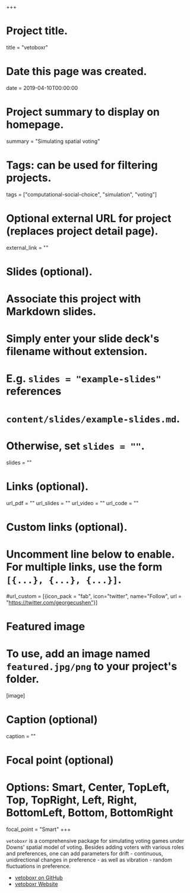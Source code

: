 +++
# Project title.
title = "vetoboxr"

# Date this page was created.
date = 2019-04-10T00:00:00

# Project summary to display on homepage.
summary = "Simulating spatial voting"

# Tags: can be used for filtering projects.
tags = ["computational-social-choice", "simulation", "voting"]

# Optional external URL for project (replaces project detail page).
external_link = ""

# Slides (optional).
#   Associate this project with Markdown slides.
#   Simply enter your slide deck's filename without extension.
#   E.g. `slides = "example-slides"` references 
#   `content/slides/example-slides.md`.
#   Otherwise, set `slides = ""`.
slides = ""

# Links (optional).
url_pdf = ""
url_slides = ""
url_video = ""
url_code = ""

# Custom links (optional).
#   Uncomment line below to enable. For multiple links, use the form `[{...}, {...}, {...}]`.
#url_custom = [{icon_pack = "fab", icon="twitter", name="Follow", url = "https://twitter.com/georgecushen"}]

# Featured image
# To use, add an image named `featured.jpg/png` to your project's folder. 
[image]
  # Caption (optional)
  caption = ""
  
  # Focal point (optional)
  # Options: Smart, Center, TopLeft, Top, TopRight, Left, Right, BottomLeft, Bottom, BottomRight
  focal_point = "Smart"
+++

`vetoboxr` is a comprehensive package for simulating voting games under Downs' spatial model of voting. Besides adding voters with various roles and preferences, one can add parameters for drift - continuous, unidirectional changes in preference - as well as vibration - random fluctuations in preference. 

- [vetoboxr on GitHub](https://github.com/erocoar/vetoboxr)
- [vetoboxr Website](https://erocoar.github.io/vetoboxr/)
